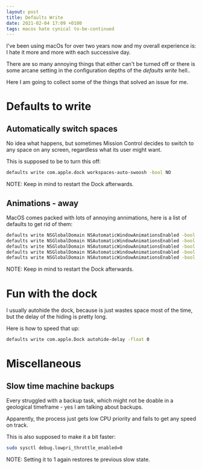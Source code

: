 ```yaml
---
layout: post
title: Defaults Write
date: 2021-02-04 17:09 +0100
tags: macos hate cynical to-be-continued
---
```

I've been using macOs for over two years now and my
overall experience is:
I hate it more and more with each successive day.

There are so many annoying things that either can't be
turned off or there is some arcane setting in
the configuration depths of the _defaults write_ hell..

Here I am going to collect some of the things that
solved an issue for me.

# Defaults to write

## Automatically switch spaces

No idea what happens, but sometimes Mission Control
decides to switch to any space on any screen, regardless
what its user might want.

This is supposed to be to turn this off:

```bash
defaults write com.apple.dock workspaces-auto-swoosh -bool NO
```

NOTE: Keep in mind to restart the Dock afterwards.

## Animations - away

MacOS comes packed with lots of annoying annimations,
here is a list of defaults to get rid of them:

```bash
defaults write NSGlobalDomain NSAutomaticWindowAnimationsEnabled -bool false
defaults write NSGlobalDomain NSAutomaticWindowAnimationsEnabled -bool false
defaults write NSGlobalDomain NSAutomaticWindowAnimationsEnabled -bool false
defaults write NSGlobalDomain NSAutomaticWindowAnimationsEnabled -bool false
defaults write NSGlobalDomain NSAutomaticWindowAnimationsEnabled -bool false
```

NOTE: Keep in mind to restart the Dock afterwards.

# Fun with the dock

I usually autohide the dock, because is just wastes space most of the time, but the delay of the
hiding is pretty long.

Here is how to speed that up:

```bash
defaults write com.apple.Dock autohide-delay -float 0
```

# Miscellaneous

## Slow time machine backups

Every struggled with a backup task, which might not be doable in a geological timeframe - yes I am
talking about backups.

Apparently, the process just gets low CPU priority and fails to get any speed on track.

This is also supposed to make it a bit faster:

```bash
sudo sysctl debug.lowpri_throttle_enabled=0
```

NOTE: Setting it to 1 again restores te previous slow state.